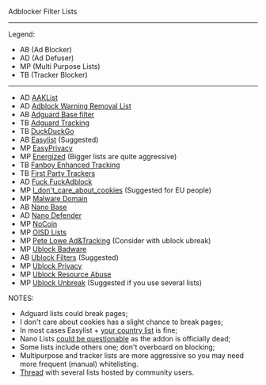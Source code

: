 Adblocker Filter Lists

* * *

Legend:

* AB  (Ad Blocker)
* AD  (Ad Defuser)
* MP (Multi Purpose Lists)
* TB  (Tracker Blocker)

* * *

* AD [AAKList](https://raw.github.com/reek/anti-adblock-killer/master/anti-adblock-killer-filters.txt)
* AD [Adblock Warning Removal List](https://easylist-downloads.adblockplus.org/antiadblockfilters.txt)
* AB [Adguard Base filter](https://filters.adtidy.org/extension/ublock/filters/2_without_easylist.txt)
* TB [Adguard Tracking](https://filters.adtidy.org/extension/ublock/filters/3.txt)
* TB [DuckDuckGo](https://downloads.vivaldi.com/ddg/tds-v2-current.json)
* AB [Easylist](https://downloads.vivaldi.com/easylist/easylist-current.txt) (Suggested)
* MP [EasyPrivacy](https://downloads.vivaldi.com/easylist/easyprivacy-current.txt)
* MP [Energized](https://github.com/EnergizedProtection/block#sources) (Bigger lists are quite aggressive)
* TB [Fanboy Enhanced Tracking](https://www.fanboy.co.nz/enhancedstats.txt)
* TB [First Party Trackers](https://hostfiles.frogeye.fr/firstparty-trackers.txt)
* AD [Fuck FuckAdblock](https://raw.githubusercontent.com/bogachenko/fuckfuckadblock/master/fuckfuckadblock.txt)
* MP [I\_don't\_care\_about\_cookies](https://www.i-dont-care-about-cookies.eu/abp/) (Suggested for EU people)
* MP [Malware Domain](https://easylist-downloads.adblockplus.org/malwaredomains_full.txt)
* AB [Nano Base](https://github.com/NanoAdblocker/NanoFilters/blob/master/NanoFilters/NanoBase.txt)
* AD [Nano Defender](https://raw.githubusercontent.com/NanoAdblocker/NanoFilters/master/NanoMirror/NanoDefender.txt)
* MP [NoCoin](https://raw.githubusercontent.com/hoshsadiq/adblock-nocoin-list/master/nocoin.txt)
* MP [OISD Lists](https://oisd.nl/?p=inc)
* MP [Pete Lowe Ad&Tracking](https://pgl.yoyo.org/adservers/serverlist.php?hostformat=adblockplus) (Consider with ublock ubreak)
* MP [Ublock Badware](https://github.com/uBlockOrigin/uAssets/blob/master/filters/badware.txt)
* AB [Ublock Filters](https://raw.githubusercontent.com/uBlockOrigin/uAssets/master/filters/filters.txt) (Suggested)
* MP [Ublock Privacy](https://github.com/uBlockOrigin/uAssets/blob/master/filters/privacy.txt)
* MP [Ublock Resource Abuse](https://github.com/uBlockOrigin/uAssets/blob/master/filters/resource-abuse.txt)
* MP [Ublock Unbreak](https://raw.githubusercontent.com/uBlockOrigin/uAssets/master/filters/unbreak.txt) (Suggested if you use several lists)

NOTES:

* Adguard lists could break pages;
* I don't care about cookies has a slight chance to break pages;
* In most cases Easylist + [your country list](https://easylist.to/pages/other-supplementary-filter-lists-and-easylist-variants.html) is fine;
* Nano Lists [could be questionable](https://github.com/NanoAdblocker/NanoCore/issues/362) as the addon is officially dead;
* Some lists include others one; don't overboard on blocking;
* Multipurpose and tracker lists are more aggressive so you may need more frequent (manual) whitelisting.
* [Thread](https://forum.vivaldi.net/topic/45703/share-blocking-sources) with several lists hosted by community users.
